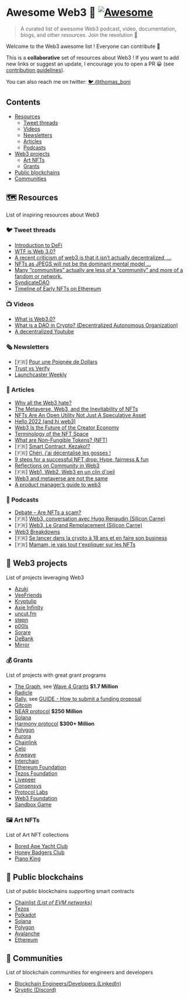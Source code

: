 # Awesome Web3 🌊 [![Awesome](https://awesome.re/badge.svg)](https://awesome.re)

> A curated list of awesome Web3 podcast, video, documentation, blogs, and other resources. Join the revolution 🌊

Welcome to the Web3 awesome list ! Everyone can contribute 🙌

This is a **collaborative** set of resources about Web3 ! If you want to add
new links or suggest an update, I encourage you to open a PR 😀 (see
[contribution guidelines](contributing.md)).

You can also reach me on twitter: [🐦 @thomas_boni](https://twitter.com/thomas_boni)

## Contents

- [Resources](#%EF%B8%8F-resources)
    - [Tweet threads](#-tweet-threads)
    - [Videos](#-videos)
    - [Newsletters](#%EF%B8%8F-newsletters)
    - [Articles](#-articles)
    - [Podcasts](#-podcasts)
- [Web3 projects](#-web3-projects)
    - [Art NFTs](#%EF%B8%8F-art-nfts)
    - [Grants](#-grants)
- [Public blockchains](#-public-blockchains)
- [Communities](#-communities)

## 🗺️ Resources

List of inspiring resources about Web3

### 🐦 Tweet threads

- [Introduction to DeFi](https://twitter.com/GregoireGambatt/status/1483778941693399040)
- [WTF is Web 3.0?](https://twitter.com/codingyuri/status/1443183971127410694)
- [A recent criticism of web3 is that it isn’t actually decentralized, ...](https://twitter.com/cdixon/status/1485303906154467330)
- [NFTs as JPEGS will not be the dominant mental model ...](https://twitter.com/john_c_palmer/status/1485696543277690887)
- [Many “communities” actually are less of a “community” and more of a fandom or network.](https://twitter.com/erinmikail/status/1467269554858602511)
- [SyndicateDAO](https://twitter.com/SyndicateDAO/status/1486001592692260870)
- [Timeline of Early NFTs on Ethereum](https://twitter.com/LeonidasNFT/status/1470397114169630726)

### 📺 Videos

- [What is Web3.0?](https://www.youtube.com/watch?v=nHhAEkG1y2U)
- [What is a DAO in Crypto? (Decentralized Autonomous Organization)](https://www.youtube.com/watch?v=KHm0uUPqmVE)
- [A decentralized Youtube](https://www.youtube.com/watch?v=RCB_udRbF7Q)

### 🗞️ Newsletters

- [🇫🇷] [Pour une Poignée de Dollars](https://pourunepoigneededollars.substack.com/)
- [Trust vs Verify](https://thedailygwei.substack.com/p/trust-vs-verify-the-daily-gwei-421)
- [Launchcaster Weekly](https://www.launchcaster.xyz/weekly/)

### 📄 Articles

- [Why all the Web3 hate?](https://gendal.me/2022/01/13/why-all-the-web3-hate/)
- [The Metaverse, Web3, and the Inevitability of NFTs](https://medium.com/the-shadow/the-metaverse-web3-and-the-inevitability-of-nfts-18c8fff1db2a)
- [NFTs Are An Open Utility Not Just A Speculative Asset](https://polluterofminds.medium.com/nfts-are-an-open-utility-not-just-a-speculative-asset-353cbe8d72fc)
- [Hello 2022 (and hi web3)](https://uncutfm.substack.com/p/hello-2022-and-hi-web3)
- [Web3 Is the Future of the Creator Economy](https://www.entrepreneur.com/article/403948)
- [Terminology of the NFT Space](https://medium.com/web-design-web-developer-magazine/terminology-of-the-nft-space-aping-mooning-rugging-paperhands-diamondhands-lfg-7524db22185c)
- [What are Non-Fungible Tokens? (NFT)](https://www.kraken.com/learn/what-are-non-fungible-tokens-nft)
- [🇫🇷] [Smart Contract, Kezako!?](https://pourunepoigneededollars.substack.com/p/smart-contract-kezako)
- [🇫🇷] [Chéri, j'ai décentalisé les gosses !](https://pourunepoigneededollars.substack.com/p/cheri-jai-decentralise-les-gosses)
- [9 steps for a successful NFT drop: Hype, fairness & fun](https://queue-it.com/blog/successful-nft-drop/)
- [Reflections on Community in Web3](https://davidspinks.substack.com/p/reflections-on-community-in-web3)
- [🇫🇷] [Web1, Web2, Web3 en un clin d'oeil ](https://www.lesnumeriques.com/vie-du-net/qu-est-ce-que-le-web3-et-comment-il-pourrait-changer-la-face-d-internet-a172679.html)
- [Web3 and metaverse are not the same](https://www.coindesk.com/layer2/2021/12/21/web-3-and-the-metaverse-are-not-the-same/)
- [A product manager’s guide to web3](https://www.lennysnewsletter.com/p/a-product-managers-guide-to-web3?r=g4e6g)

### 🎤 Podcasts

- [Debate – Are NFTs a scam?](https://www.floorisrising.com/podcast/debate-dennis-porter/)
- [🇫🇷] [Web3, conversation avec Hugo Renaudin (Silicon Carne)](https://podcasts.google.com/feed/aHR0cHM6Ly93d3cuc3ByZWFrZXIuY29tL3Nob3cvNDEyMTM3NS9lcGlzb2Rlcy9mZWVk/episode/aHR0cHM6Ly9hcGkuc3ByZWFrZXIuY29tL2VwaXNvZGUvNDgzMzY4MjI)
- [🇫🇷] [Web3, Le Grand Remplacement (Silicon Carne)](https://podcasts.google.com/feed/aHR0cHM6Ly93d3cuc3ByZWFrZXIuY29tL3Nob3cvNDEyMTM3NS9lcGlzb2Rlcy9mZWVk/episode/aHR0cHM6Ly9hcGkuc3ByZWFrZXIuY29tL2VwaXNvZGUvNDc5MzU3OTg)
- [Web3 Breakdowns](https://podcasts.google.com/feed/aHR0cHM6Ly93ZWJ0aHJlZS5saWJzeW4uY29tL3Jzcw)
- [🇫🇷] [Se lancer dans la crypto à 18 ans et en faire son business](https://lamartingale.io/crypto-monnaies/se-lancer-dans-la-crypto-a-18-ans-et-en-faire-son-business/)
- [🇫🇷] [Mamam, je vais tout t'expliquer sur les NFTs](https://lamartingale.io/crypto-monnaies/maman-je-vais-tout-texpliquer-sur-les-nfts/)

## 🍔 Web3 projects

List of projects leveraging Web3

- [Azuki](https://invisiblecollege.substack.com/p/azuki)
- [VeeFriends](https://veefriends.com/)
- [Kryptulip](https://www.kryptulip.com/)
- [Axie Infinity](https://axieinfinity.com/)
- [uncut.fm](https://uncut.fm/)
- [stepn](https://www.stepn.com/)
- [p00ls](https://www.p00ls.io/)
- [Sorare](https://sorare.com/)
- [DeBank](https://debank.com/)
- [Mirror](https://mirror.xyz/)

### 💰 Grants 

List of projects with great grant programs

- [The Graph](https://twitter.com/graphprotocol), see [Wave 4 Grants](https://thegraph.com/blog/wave-four-grants) **$1.7 Million**
- [Radicle](https://twitter.com/radicle)
- [Rally](https://twitter.com/rally_io), see [GUIDE - How to submit a funding proposal](https://forum.rally.io/t/guide-how-to-submit-a-funding-proposal/1407)
- [Gitcoin](https://gitcoin.co)
- [NEAR protocol](https://near.org/grants/) **$250 Million**
- [Solana](https://solana.foundation/grants)
- [Harmony protocol](https://open.harmony.one/300m-on-bounties-grants-daos/apply-for-grants-or-dao) **$300+ Million**
- [Polygon](https://polygon.technology/developer-support-program/)
- [Aurora](https://aurora.dev/grants)
- [Chainlink](https://chain.link/community/grants)
- [Celo](https://celo.org/experience/grants#introduction)
- [Arweave](https://www.arweave.org/get-involved/investment-funding)
- [Interchain](https://interchain.io/funding/)
- [Ethereum Foundation](https://ethereum.org/en/community/grants/)
- [Tezos Foundation](https://tezos.foundation/grants/)
- [Livepeer](https://github.com/livepeer/Grant-Program)
- [Consensys](https://consensys.net/grants/)
- [Protocol Labs](https://grants.protocol.ai/)
- [Web3 Foundation](https://web3.foundation/grants/)
- [Sandbox Game](https://www.sandbox.game/fund/en/)

### 🖼️ Art NFTs

List of Art NFT collections

- [Bored Ape Yacht Club](https://boredapeyachtclub.com/)
- [Honey Badgers Club](https://honeybadgers.club/)
- [Piano King](https://piano-king.com/)

## 🔗 Public blockchains

List of public blockchains supporting smart contracts

- [Chainlist *(List of EVM networks)*](https://chainlist.org/)
- [Tezos](https://tezos.com/)
- [Polkadot](https://polkadot.network/)
- [Solana](https://solana.com/)
- [Polygon](https://polygon.technology/)
- [Avalanche](https://www.avax.network/)
- [Ethereum](https://ethereum.org/en/)

## 💬 Communities

List of blockchain communities for engineers and developers

- [Blockchain Engineers/Developers (LinkedIn)](https://www.linkedin.com/groups/12650724/)
- [Qryptic (Discord)](https://discord.gg/vyyqsvbU4h)
